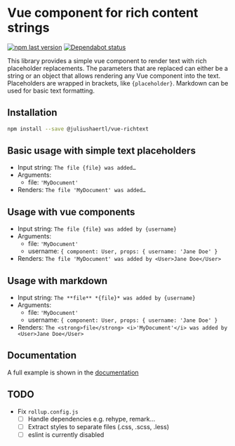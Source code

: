 # Vue component for rich content strings

[![npm last version](https://img.shields.io/npm/v/@juliushaertl/vue-richtext.svg?style=flat-square)](https://www.npmjs.com/package/@juliushaertl/vue-richtext) [![Dependabot status](https://img.shields.io/badge/Dependabot-enabled-brightgreen.svg?longCache=true&style=flat-square&logo=dependabot)](https://dependabot.com)

This library provides a simple vue component to render text with rich placeholder replacements.
The parameters that are replaced can either be a string or an object that allows rendering any Vue component into the text.
Placeholders are wrapped in brackets, like `{placeholder}`.
Markdown can be used for basic text formatting.

## Installation

```sh
npm install --save @juliushaertl/vue-richtext
```

## Basic usage with simple text placeholders

- Input string: `The file {file} was added…`
- Arguments:
  - file: `'MyDocument'`
- Renders: `The file 'MyDocument' was added…`

## Usage with vue components

- Input string: `The file {file} was added by {username}`
- Arguments:
  - file: `'MyDocument'`
  - username: `{ component: User, props: { username: 'Jane Doe' }`
- Renders: `The file 'MyDocument' was added by <User>Jane Doe</User>`

## Usage with markdown

- Input string: `The **file** *{file}* was added by {username}`
- Arguments:
  - file: `'MyDocument'`
  - username: `{ component: User, props: { username: 'Jane Doe' }`
- Renders: `The <strong>file</strong> <i>'MyDocument'</i> was added by <User>Jane Doe</User>`

## Documentation

A full example is shown in the [documentation](https://juliushaertl-vue-richtext.netlify.com/)

## TODO

* Fix `rollup.config.js`
  * [ ] Handle dependencies e.g. rehype, remark…
  * [ ] Extract styles to separate files (.css, .scss, .less)
  * [ ] eslint is currently disabled
